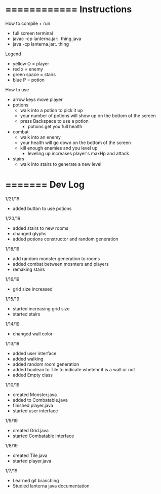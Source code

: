 ============
Instructions
============
How to compile + run
- full screen terminal
- javac -cp lanterna.jar:. thing.java
- java -cp lanterna.jar:. thing

Legend
- yellow O = player
- red x = enemy
- green space = stairs
- blue P = potion

How to use
- arrow keys move player
- potions
  - walk into a potion to pick it up
  - your number of potions will show up on the bottom of the screen
  - press Backspace to use a potion
    - potions get you full health
- combat
  - walk into an enemy
  - your health will go down on the bottom of the screen
  - kill enough enemies and you level up
    - leveling up increases player's maxHp and attack
- stairs
  - walk into stairs to generate a new level
  

=======
Dev Log
=======
1/21/19
- added button to use potions

1/20/19
- added stairs to new rooms
- changed glyphs
- added potions constructor and random generation

1/18/19
- add random monster generation to rooms
- added combat between mosnters and players
- remaking stairs

1/16/19
- grid size increased

1/15/19
- started increasing grid size
- started stairs

1/14/19
- changed wall color

1/13/19
- added user interface
- added walking
- added random room generation
- added boolean to Tile to indicate whetehr it is a wall or not
- added Empty class

1/10/19
- created Monster.java
- added to Combatable.java
- finished player.java
- started user interface

1/9/19
- created Grid.java
- started Combatable interface

1/8/19
- created Tile.java
- started player.java

1/7/19
- Learned git branching
- Studied lanterna java documentation
